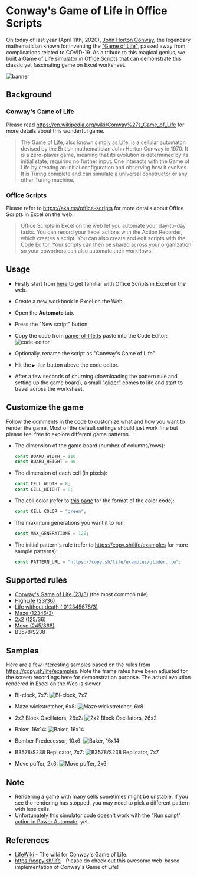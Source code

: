 # Conway's Game of Life in Office Scripts
On today of last year (April 11th, 2020), [John Horton Conway](https://en.wikipedia.org/wiki/John_Horton_Conway), the legendary mathematician known for inventing the ["Game of Life"](https://en.wikipedia.org/wiki/Conway%27s_Game_of_Life), passed away from complications related to COVID-19. As a tribute to this magical genius, we built a Game of Life simulator in [Office Scripts](https://aka.ms/office-scripts) that can demonstrate this classic yet fascinating game on Excel worksheet.

![banner](images/sample-reaction.gif)

## Background

### Conway's Game of Life

Please read <https://en.wikipedia.org/wiki/Conway%27s_Game_of_Life> for more details about this wonderful game.

> The Game of Life, also known simply as Life, is a cellular automaton devised by the British mathematician John Horton Conway in 1970. It is a zero-player game, meaning that its evolution is determined by its initial state, requiring no further input. One interacts with the Game of Life by creating an initial configuration and observing how it evolves. It is Turing complete and can simulate a universal constructor or any other Turing machine.

### Office Scripts

Please refer to <https://aka.ms/office-scripts> for more details about Office Scripts in Excel on the web.

> Office Scripts in Excel on the web let you automate your day-to-day tasks. You can record your Excel actions with the Action Recorder, which creates a script. You can also create and edit scripts with the Code Editor. Your scripts can then be shared across your organization so your coworkers can also automate their workflows.

## Usage

- Firstly start from [here](https://aka.ms/office-scripts) to get familiar with Office Scripts in Excel on the web.

- Create a new workbook in Excel on the Web.

- Open the **Automate** tab.

- Press the "New script" button.

- Copy the code from [game-of-life.ts](https://raw.githubusercontent.com/yutao-huang/office-scripts-conway-game-of-life/master/src/game-of-life.ts) paste into the Code Editor:
  ![code-editor](images/code-editor.png)

- Optionally, rename the script as "Conway's Game of Life".
- Hit the `▶ Run` button above the code editor.
- After a few seconds of churning (downloading the pattern rule and setting up the game board), a small ["glider"](https://www.conwaylife.com/wiki/Glider) comes to life and start to travel across the worksheet.

## Customize the game

Follow the comments in the code to customize what and how you want to render the game. Most of the default settings should just work fine but please feel free to explore different game patterns.

- The dimension of the game board (number of columns/rows):

  ```typescript
  const BOARD_WIDTH = 110;
  const BOARD_HEIGHT = 60;
  ```

- The dimension of each cell (in pixels):

  ```typescript
  const CELL_WIDTH = 8;
  const CELL_HEIGHT = 8;
  ```

- The cell color (refer to [this page](https://docs.microsoft.com/en-us/javascript/api/office-scripts/excelscript/excelscript.rangefill?view=office-scripts#setColor_color_) for the format of the color code):

  ```typescript
  const CELL_COLOR = "green";
  ```

- The maximum generations you want it to run:

  ```typescript
  const MAX_GENERATIONS = 120;
  ```

- The initial pattern's rule (refer to <https://copy.sh/life/examples> for more sample patterns):

  ```typescript
  const PATTERN_URL = "https://copy.sh/life/examples/glider.rle";
  ```

## Supported rules

- [Conway's Game of Life (23/3)](https://www.conwaylife.com/wiki/Conway%27s_Game_of_Life) (the most common rule)
- [HighLife (23/36)](https://www.conwaylife.com/wiki/OCA:HighLife)
- [Life without death ( 012345678/3)](https://www.conwaylife.com/wiki/OCA:Life_without_death)
- [Maze (12345/3)](https://www.conwaylife.com/wiki/OCA:Maze)
- [2x2 (125/36)](https://www.conwaylife.com/wiki/OCA:2%C3%972)
- [Move (245/368)](https://www.conwaylife.com/wiki/OCA:Move)
- B3578/S238

## Samples

Here are a few interesting samples based on the rules from <https://copy.sh/life/examples>. Note the frame rates have been adjusted for the screen recordings here for demonstration purpose. The actual evolution rendered in Excel on the Web is slower.

- Bi-clock, 7x7:
  ![Bi-clock, 7x7](images/sample-bi-clock.gif)

- Maze wickstretcher, 6x8:
  ![Maze wickstretcher, 6x8](images/sample-wick-stretcher.gif)

- 2x2 Block Oscillators, 26x2:
  ![2x2 Block Oscillators, 26x2](images/sample-2x2-block-oscillators.gif)

- Baker, 16x14:
  ![Baker, 16x14](images/sample-baker.gif)

- Bomber Predecessor, 10x6:
  ![Baker, 16x14](images/sample-bomber-predecessor.gif)

- B3578/S238 Replicator, 7x7:
  ![B3578/S238 Replicator, 7x7](images/sample-b3578s238-replicator.gif)

- Move puffer, 2x6:
  ![Move puffer, 2x6](images/sample-move-puffer.gif)

## Note

- Rendering a game with many cells sometimes might be unstable. If you see the rendering has stopped, you may need to pick a different pattern with less cells.
- Unfortunately this simulator code doesn't work with the ["Run script" action in Power Automate](https://docs.microsoft.com/en-us/office/dev/scripts/tutorials/excel-power-automate-manual), yet.

## References

- [LifeWiki](https://www.conwaylife.com/wiki/Main_Page) - The wiki for Conway's Game of Life.
- <https://copy.sh/life> - Please do check out this awesome web-based implementation of Conway's Game of Life!
